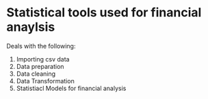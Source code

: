 # Statistical tools used for financial anaylsis


Deals with the following:
1. Importing csv data
2. Data preparation
3. Data cleaning
4. Data Transformation
5. Statistiacl Models for financial analysis
